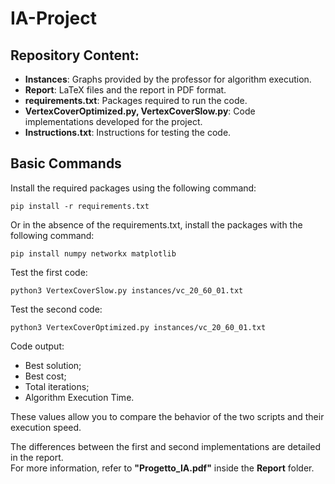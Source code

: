 # IA-Project

## Repository Content:
- **Instances**: Graphs provided by the professor for algorithm execution.
- **Report**: LaTeX files and the report in PDF format.
- **requirements.txt**: Packages required to run the code.
- **VertexCoverOptimized.py, VertexCoverSlow.py**: Code implementations developed for the project.
- **Instructions.txt**: Instructions for testing the code.

## Basic Commands

Install the required packages using the following command:

    pip install -r requirements.txt

Or in the absence of the requirements.txt, install the packages with the following command:

    pip install numpy networkx matplotlib

Test the first code:

    python3 VertexCoverSlow.py instances/vc_20_60_01.txt

Test the second code:

    python3 VertexCoverOptimized.py instances/vc_20_60_01.txt

Code output:
- Best solution;
- Best cost;
- Total iterations;
- Algorithm Execution Time.

These values allow you to compare the behavior of the two scripts and their execution speed.

The differences between the first and second implementations are detailed in the report.  
For more information, refer to **"Progetto_IA.pdf"** inside the **Report** folder.
